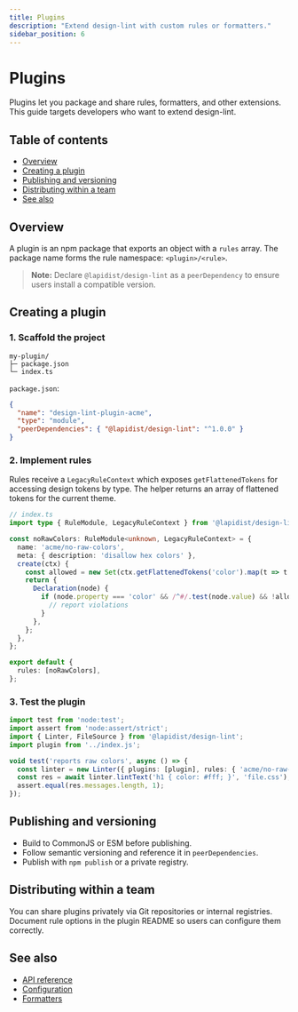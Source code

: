 ```yaml
---
title: Plugins
description: "Extend design-lint with custom rules or formatters."
sidebar_position: 6
---
```


# Plugins

Plugins let you package and share rules, formatters, and other extensions. This guide targets developers who want to extend design-lint.

## Table of contents
- [Overview](#overview)
- [Creating a plugin](#creating-a-plugin)
- [Publishing and versioning](#publishing-and-versioning)
- [Distributing within a team](#distributing-within-a-team)
- [See also](#see-also)

## Overview
A plugin is an npm package that exports an object with a `rules` array. The package name forms the rule namespace: `<plugin>/<rule>`.

> **Note:** Declare `@lapidist/design-lint` as a `peerDependency` to ensure users install a compatible version.

## Creating a plugin
### 1. Scaffold the project
```text
my-plugin/
├─ package.json
└─ index.ts
```

`package.json`:
```json
{
  "name": "design-lint-plugin-acme",
  "type": "module",
  "peerDependencies": { "@lapidist/design-lint": "^1.0.0" }
}
```

### 2. Implement rules
Rules receive a `LegacyRuleContext` which exposes `getFlattenedTokens` for accessing
design tokens by type. The helper returns an array of flattened tokens for the
current theme.

```ts
// index.ts
import type { RuleModule, LegacyRuleContext } from '@lapidist/design-lint';

const noRawColors: RuleModule<unknown, LegacyRuleContext> = {
  name: 'acme/no-raw-colors',
  meta: { description: 'disallow hex colors' },
  create(ctx) {
    const allowed = new Set(ctx.getFlattenedTokens('color').map(t => t.$value));
    return {
      Declaration(node) {
        if (node.property === 'color' && /^#/.test(node.value) && !allowed.has(node.value)) {
          // report violations
        }
      },
    };
  },
};

export default {
  rules: [noRawColors],
};
```

### 3. Test the plugin
```ts
import test from 'node:test';
import assert from 'node:assert/strict';
import { Linter, FileSource } from '@lapidist/design-lint';
import plugin from '../index.js';

void test('reports raw colors', async () => {
  const linter = new Linter({ plugins: [plugin], rules: { 'acme/no-raw-colors': 'error' } }, new FileSource());
  const res = await linter.lintText('h1 { color: #fff; }', 'file.css');
  assert.equal(res.messages.length, 1);
});
```

## Publishing and versioning
- Build to CommonJS or ESM before publishing.
- Follow semantic versioning and reference it in `peerDependencies`.
- Publish with `npm publish` or a private registry.

## Distributing within a team
You can share plugins privately via Git repositories or internal registries. Document rule options in the plugin README so users can configure them correctly.

## See also
- [API reference](./api.md)
- [Configuration](./configuration.md)
- [Formatters](./formatters.md)
